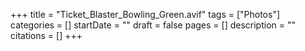 +++
title = "Ticket_Blaster_Bowling_Green.avif"
tags = ["Photos"]
categories = []
startDate = ""
draft = false
pages = []
description = ""
citations = []
+++

